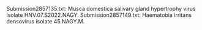 Submission2857135.txt: Musca domestica salivary gland hypertrophy virus isolate HNV.07.S2022.NAGY.
Submission2857149.txt: Haematobia irritans densovirus isolate 45.NAGY.M. 

